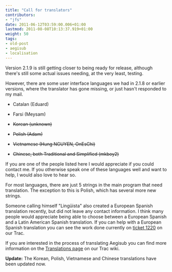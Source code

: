 ```yaml
---
title: "Call for translators"
contributors:
- "jfs"
date: 2011-06-12T03:59:00.006+01:00
lastmod: 2011-08-08T10:13:37.919+01:00
weight: 50
tags:
- old-post
- aegisub
- localisation
---
```

Version 2.1.9 is still getting closer to being ready for release, although there's still some actual issues needing, at the very least, testing.

However, there are some user interface languages we had in 2.1.8 or earlier versions, where the translator has gone missing, or just hasn't responded to my mail.

* Catalan (Eduard)

* Farsi (Meysam)

* ~~Korean (unknown)~~

* ~~Polish (Adam)~~

* ~~Vietnamese (Hung NGUYEN, OnEsChi)~~

* ~~Chinese, both Traditional and Simplified (mkboy2)~~


If you are one of the people listed here I would appreciate if you could contact me. If you otherwise speak one of these languages well and want to help, I would also love to hear so.

For most languages, there are just 5 strings in the main program that need translation. The exception to this is Polish, which has several more new strings.

Someone calling himself "Lingüista" also created a European Spanish translation recently, but did not leave any contact information. I think many people would appreciate being able to choose between a European Spanish and a Latin American Spanish translation. If you can help with a European Spanish translation you can see the work done currently on [ticket 1220](http://devel.aegisub.org/ticket/1220) on our Trac.

If you are interested in the process of translating Aegisub you can find more information on the [Translations page](http://devel.aegisub.org/wiki/Translations) on our Trac wiki.

**Update:** The Korean, Polish, Vietnamese and Chinese translations have been updated now.
